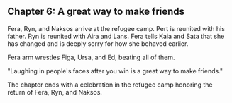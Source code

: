 ## Chapter 6: A great way to make friends

Fera, Ryn, and Naksos arrive at the refugee camp. Pert is reunited with his
father. Ryn is reunited with Aira and Lans. Fera tells Kaia and Sata that she
has changed and is deeply sorry for how she behaved earlier.

Fera arm wrestles Figa, Ursa, and Ed, beating all of them.

"Laughing in people's faces after you win is a great way to make friends."

The chapter ends with a celebration in the refugee camp honoring the return of
Fera, Ryn, and Naksos.

